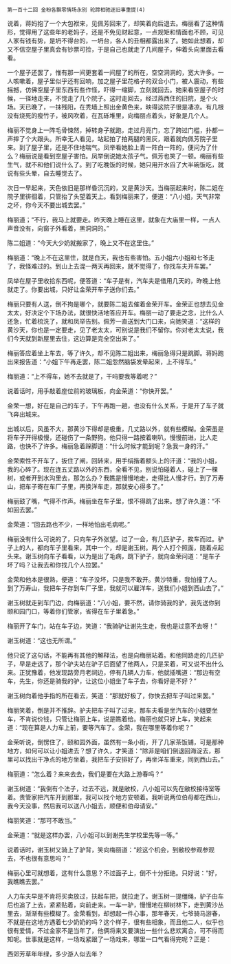     第一百十二回 金粉各飘零情场永别 轮蹄相驰逐旧事重提(4) 

   说着，蒋妈抱了一个大包袱来，见佩芳回来了，却笑着向后退去。梅丽看了这种情形，觉得用了这些年的老妈子，还是不免见财起意，一点规矩和情面也不顾，可见人家有钱有势，是坍不得台的，一坍台，各人的丑相都露出来了。她如此想着，却又不信空屋子里真会有钞票可捡，于是自己也就走了几间屋子，伸着头向里面去看看。

   一个屋子还罢了，惟有那一间更套着一间屋了的所在，空空洞洞的，宽大许多。一人咳嗽着，屋子里似乎还有回响，加之屋子里花格子的双合小门，被人震动，有些摇撼，仿佛空屋子里东西有些作怪，吓得一缩脚，立刻就回去。她来看空屋子的时候，一径地走来，不觉走了几个院子。这时走回去，经过燕西住的旧院，是个火场。天已晚了，一抹残阳，在秃墙上照出金黄色来，映得这院子很是凄凉。有几根没有烧死的瘦竹子，被风吹着，在瓦砾堆里，向梅丽点着头，好象是几个人。

   梅丽不觉身上一阵毛骨悚然，掉转身子就跑，走过月亮门，忘了跨过门槛，扑都一声摔了个大跟头。所幸无人看见，站起拍了拍两腿的黑灰，跟着就向佩芳院子里来。到了屋子里，还是不住地喘气。凤举看她脸上青一阵白一阵的，便问为了什么？梅丽说是看到空屋子害怕。凤举倒说她太孩子气。佩芳也笑了一顿。梅丽有些生气，就不和他们说什么了。到了吃晚饭的时候，她只用开水舀了大半碗饭吃，就说有些头晕，自去睡觉去了。

   次日一早起来，天色依旧是那样昏沉沉的，又是黄沙天。当梅丽起来时，陈二姐在院子里徘徊着，只管抬了头望着天上。看到梅丽来了，便道：“八小姐，天气非常之坏，你今天不要出城去罢。”

   梅丽道；“不行，我马上就要走。昨天晚上睡在这里，就象在大庙里一样，一点人声音没有，向窗子外看着，黑洞洞的。”

   陈二姐道：“今天大少奶就搬家了，晚上又不在这里住。”

   梅丽道：“晚上不在这里住，就是白天，我也有些害怕。五小姐六小姐和七爷走了，我怪难过的。到山上去混一两天再回来，就不觉得了，你找车夫开车罢。”

   凤举在屋子里收拾东西呢，便答道：“车子是有，汽车夫是借用几天的，昨晚上他就走了。你要出城，只好让金荣开车子送你们去。”

   梅丽只要有人送，倒不拘是哪个，就要陈二姐去催着金荣开车。金荣正也想去见金太太，好决定个下场办法，就很快活地答应开车。梅丽一动了要走之念，比什么人还急，忙着梳洗了，就和凤举告别。佩芳一直送到大门口来，向她笑道：“这样的黄沙天，你也是一定要走，见了老太太，可别说是我们不留你。你对老太太说，我们今天就到新屋里去住，这边算是完全空出来了。”

   梅丽答应着坐上车去，等了许久，却不见陈二姐出来，梅丽急得只是跳脚。蒋妈跑出来报告道：“小姐下午再走罢，陈二姐忽然脑袋发晕起来，上不得车。”

   梅丽道：“上不得车，她不去就是了，干吗要我等着呢？”

   说着话时，用手敲着座位前的玻璃板，向金荣道：“你快开罢。”

   金荣一想，好在是自己的车子，下午再跑一趟，也没有什么关系，于是开了车子就飞奔出城来。

   出城以后，风虽不大，那黄沙下得却是极重，几丈路以外，就有些模糊。金荣虽是将车子开得极慢，还碰伤了一条野狗。他只得一路按着喇叭，慢慢前进，比人走路，也快不了许多。梅丽急着跺脚道：“什么时候才能到呢？急我一身的汗。”

   金荣索性不开车了，扳住了闸，回转来，用手绢揩着额头上的汗道：“我的小姐，我的心碎了。现在连五丈路以外的东西，全看不见，别说怕碰着人，碰上了一棵树，或者开到水沟里去，那怎么办？我瞧是慢慢地走，走得比人慢才行。到了万寿山，把车子寄在车厂子里，再换洋车走，那就安心得多了。”

   梅丽鼓了嘴，气得不作声。梅丽坐在车子里，恨不得跳了出来。想了许久道：“不如回去罢。”

   金荣道：“回去路也不少，一样地怕出毛病呢。”

   梅丽没有什么可说的了，只向车子外张望。过了一会，有几匹驴子，挨车而过。驴子上的人，都向车子里看来，其中一个，却是谢玉树。两个人打个照面，随着点起头来。谢玉树向车子看看，以为是出了毛病，跳下驴子，就向金荣问道：“是车子坏了吗？让我去和你找几个人拉罢。”

   金荣和他本是很熟，便道：“车子没坏，只是我不敢开。黄沙特重，我怕撞了人。到了万寿山，我把车子存到车厂子里，我就可以雇洋车，送我们小姐到西山去了。”

   谢玉树就走到车门边，向梅丽道：“八小姐，要不然，请你骑我的驴，我先送你到颐和园门口，等着你们管家，省得在车子里着急。”

   梅丽开了车门，站在车子边，笑道：“我骑驴让谢先生走，我也是过意不去呀！”

   谢玉树道：“这也无所谓。”

   他只说了这句话，不能再有其他的解释法，也是向梅丽站着。和他同路走的几匹驴子，早是走远了，那个驴夫站在驴子后面望了他两人，只是呆着，可又说不出什么来。正犹豫着，他发现路旁月老祠边，停有几辆人力车，他就插嘴道：“那边有空车，先生，你还是骑我的驴，让这位小姐坐了车子去，你看好是不好？”

   谢玉树向着他手指的所在看去，笑道：“那就好极了，你快去把车子叫过来罢。”

   梅丽笑着，倒是并不推辞。驴夫把车子叫了过来，那车夫看是坐汽车的小姐要坐车，不肯说价钱，只管让梅丽上车，说是瞧着给。梅丽也就只好上车，笑起来道：“现在算是人力车上前，要等汽车了。金荣，我在哪里等着你呢？”

   金荣听说，倒愣住了，颐和园外面，虽然有一条小街，开了几家茶饭铺，可是那种地方，如何可以让小姐进去？想了许久，才笑道：“除非是咱们倒退回海淀去，那里可以找出干净点的地方坐着，我把车子安排好了，再坐洋车重来，同到西山去。”

   梅丽道：“怎么着？来来去去，我们是要在大路上游春吗？”

   谢玉树道：“我倒有个法子，过去不远，就是敝校，八小姐可以先在敝校接待室等着。贵管家把汽车开到那里，我可以找个地方安顿着。我听说两位伯母都在西山，我今天没事，然后我可以送八小姐去，顺便和伯母请安。”

   梅丽笑道：“那可不敢当。”

   金荣道：“就是这样办罢，八小姐可以到谢先生学校里先等一等。”

   说着话时，谢玉树又骑上了驴背，笑向梅丽道：“趁这个机会，到敝校参观参观去，不也很有意思吗？”

   梅丽心里可就想着，这有什么意思？不过面子上，倒不十分拒绝。只好说：“好，我瞧瞧去罢。”

   人力车夫早是不肯将买卖放过，扶起车把，就拉走了。谢玉树一提缰绳，驴子由车后也追了上去，紧紧贴着，向前走来。一车一驴，慢慢地在柳树林下，走到黄沙丛里去，渐渐有些模糊了。金荣看到，却想起一件心事，那年春天，七爷骑马游春，不就是在这地方遇着七少奶奶的吗？这个样子，很有些相象，而且他二人，似乎也很有爱情，不过金家不是当年了，他俩将来又要演出一些什么悲欢离合，可不得而知呢。世事就是这样，一场戏紧跟了一场戏来，哪里一口气看得完呢？正是：

   西郊芳草年年绿，多少游人似去年？

